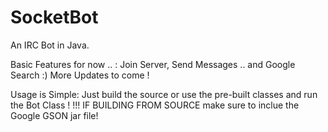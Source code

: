 SocketBot
=========

An IRC Bot in Java.

Basic Features for now .. : Join Server, Send Messages .. and Google Search :) 
More Updates to come !


Usage is Simple: Just build the source or use the pre-built classes and run the Bot Class !
!!! IF BUILDING FROM SOURCE make sure to inclue the Google GSON jar file!